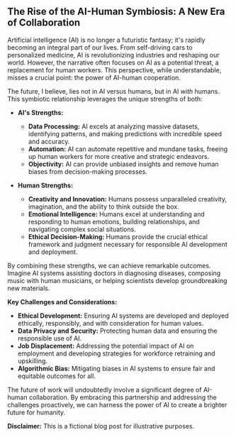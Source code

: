## The Rise of the AI-Human Symbiosis: A New Era of Collaboration

Artificial intelligence (AI) is no longer a futuristic fantasy; it's rapidly becoming an integral part of our lives. From self-driving cars to personalized medicine, AI is revolutionizing industries and reshaping our world. However, the narrative often focuses on AI as a potential threat, a replacement for human workers. This perspective, while understandable, misses a crucial point: the power of AI-human cooperation.

The future, I believe, lies not in AI versus humans, but in AI *with* humans. This symbiotic relationship leverages the unique strengths of both:

* **AI's Strengths:** 
    * **Data Processing:** AI excels at analyzing massive datasets, identifying patterns, and making predictions with incredible speed and accuracy. 
    * **Automation:** AI can automate repetitive and mundane tasks, freeing up human workers for more creative and strategic endeavors.
    * **Objectivity:** AI can provide unbiased insights and remove human biases from decision-making processes.

* **Human Strengths:** 
    * **Creativity and Innovation:** Humans possess unparalleled creativity, imagination, and the ability to think outside the box.
    * **Emotional Intelligence:** Humans excel at understanding and responding to human emotions, building relationships, and navigating complex social situations.
    * **Ethical Decision-Making:** Humans provide the crucial ethical framework and judgment necessary for responsible AI development and deployment.

By combining these strengths, we can achieve remarkable outcomes. Imagine AI systems assisting doctors in diagnosing diseases, composing music with human musicians, or helping scientists develop groundbreaking new materials. 

**Key Challenges and Considerations:**

* **Ethical Development:** Ensuring AI systems are developed and deployed ethically, responsibly, and with consideration for human values.
* **Data Privacy and Security:** Protecting human data and ensuring the responsible use of AI.
* **Job Displacement:** Addressing the potential impact of AI on employment and developing strategies for workforce retraining and upskilling.
* **Algorithmic Bias:** Mitigating biases in AI systems to ensure fair and equitable outcomes for all.

The future of work will undoubtedly involve a significant degree of AI-human collaboration. By embracing this partnership and addressing the challenges proactively, we can harness the power of AI to create a brighter future for humanity.

**Disclaimer:** This is a fictional blog post for illustrative purposes.